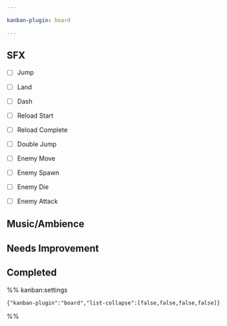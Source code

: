 ```yaml
---

kanban-plugin: board

---
```


## SFX

- [ ] Jump
- [ ] Land
- [ ] Dash
- [ ] Reload Start
- [ ] Reload Complete
- [ ] Double Jump
- [ ] Enemy Move
- [ ] Enemy Spawn
- [ ] Enemy Die
- [ ] Enemy Attack


## Music/Ambience



## Needs Improvement



## Completed





%% kanban:settings
```
{"kanban-plugin":"board","list-collapse":[false,false,false,false]}
```
%%